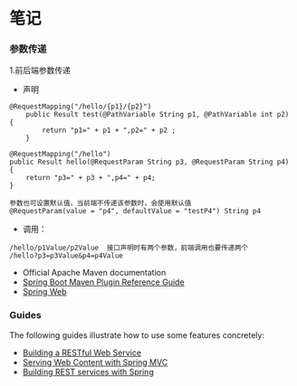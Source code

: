 # 笔记

### 参数传递
1.前后端参数传递

   * 声明
   ```
   @RequestMapping("/hello/{p1}/{p2}")
       public Result test(@PathVariable String p1, @PathVariable int p2) {
           return "p1=" + p1 + ",p2=" + p2 ;
       }
   
   @RequestMapping("/hello")
   public Result hello(@RequestParam String p3, @RequestParam String p4) {
       return "p3=" + p3 + ",p4=" + p4;
   }
   
   参数也可设置默认值，当前端不传递该参数时，会使用默认值
   @RequestParam(value = "p4", defaultValue = "testP4") String p4
   ```
   * 调用：
   ```
   /hello/p1Value/p2Value  接口声明时有两个参数，前端调用也要传递两个
   /hello?p3=p3Value&p4=p4Value
   ```

* Official Apache Maven documentation
* [Spring Boot Maven Plugin Reference Guide](https://docs.spring.io/spring-boot/docs/2.2.6.RELEASE/maven-plugin/)
* [Spring Web](https://docs.spring.io/spring-boot/docs/2.2.6.RELEASE/reference/htmlsingle/#boot-features-developing-web-applications)

### Guides
The following guides illustrate how to use some features concretely:

* [Building a RESTful Web Service](https://spring.io/guides/gs/rest-service/)
* [Serving Web Content with Spring MVC](https://spring.io/guides/gs/serving-web-content/)
* [Building REST services with Spring](https://spring.io/guides/tutorials/bookmarks/)

